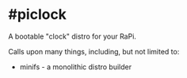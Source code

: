 \#piclock
========

A bootable "clock" distro for your RaPi.

Calls upon many things, including, but not limited to:
 * minifs - a monolithic distro builder